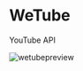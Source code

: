 # WeTube
YouTube API

![wetubepreview](https://user-images.githubusercontent.com/35608280/83446346-6bb65980-a446-11ea-9933-03a31c9f09fb.jpg)
